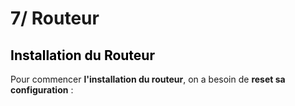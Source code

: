 # 7/ Routeur 

## <span style="color: black"> **Installation du Routeur** ##

Pour commencer **l'installation du routeur**, on a besoin de **reset sa configuration** :

